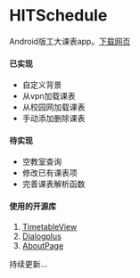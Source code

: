 # HITSchedule

Android版工大课表app。[下载网页](http://hitschedule.bmob.site/)

#### 已实现

- 自定义背景
- 从vpn加载课表
- 从校园网加载课表
- 手动添加删除课表

#### 待实现

- 空教室查询
- 修改已有课表项
- 完善课表解析函数

#### 使用的开源库

1. [TimetableView](https://github.com/zfman/TimetableView)
2. [Dialogplus](https://github.com/orhanobut/dialogplus)
3. [AboutPage](https://github.com/medyo/android-about-page)


持续更新...



